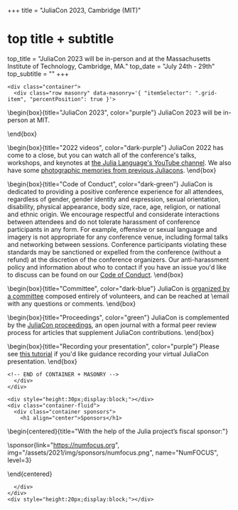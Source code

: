 +++
title = "JuliaCon 2023, Cambridge (MIT)"

# top title + subtitle
top_title = "JuliaCon 2023 will be in-person and at the Massachusetts Institute of Technology, Cambridge, MA."
top_date = "July 24th - 29th"
top_subtitle = ""
+++

~~~
<div class="container">
  <div class="row masonry" data-masonry='{ "itemSelector": ".grid-item", "percentPosition": true }'>
~~~

\begin{box}{title="JuliaCon 2023", color="purple"}
  JuliaCon 2023 will be in-person at MIT.

\end{box}

<!-- \begin{box}{title="JuMP-dev", color="light-blue"}
  We are pleased to announce that JuMP-dev 2021 will be colocated with JuliaCon. We are excited to welcome the JuMP and the larger mathematical optimization communities to JuliaCon, the combination will create an outstanding experience for our speakers and participants. Please see further details and talk submission guidelines on the [jump.dev page](https://jump.dev/meetings/juliacon2021/), and [register for a free JuliaCon ticket](tickets/).
\end{box} -->

\begin{box}{title="2022 videos", color="dark-purple"}
  JuliaCon 2022 has come to a close, but you can watch all of the conference's talks, workshops, and keynotes at [the Julia Language's YouTube channel](https://youtube.com/playlist?list=PLP8iPy9hna6Q343_8sSq4f306VGLW4TLK). We also have some [photographic memories from previous Juliacons](memories/). 
\end{box}

\begin{box}{title="Code of Conduct", color="dark-green"}
  JuliaCon is dedicated to providing a positive conference experience for all attendees, regardless of gender, gender identity and expression, sexual orientation, disability, physical appearance, body size, race, age, religion, or national and ethnic origin.
  We encourage respectful and considerate interactions between attendees and do not tolerate harassment of conference participants in any form.
  For example, offensive or sexual language and imagery is not appropriate for any conference venue, including formal talks and networking between sessions.
  Conference  participants violating these standards may be sanctioned or expelled from the conference (without a refund) at the discretion of the conference organizers.
  Our anti-harassment policy and information about who to contact if you have an issue you'd like to discuss can be found on our [Code of Conduct](/2022/coc/).
\end{box}

\begin{box}{title="Committee", color="dark-blue"}
  JuliaCon is [organized by a committee](/2022/committee/) composed entirely of volunteers, and can be reached at \email with any questions or comments.
\end{box}

\begin{box}{title="Proceedings", color="green"}
  JuliaCon is complemented by the [JuliaCon proceedings](https://proceedings.juliacon.org), an open journal with a formal peer review process for articles that supplement JuliaCon contributions.
\end{box}

\begin{box}{title="Recording your presentation", color="purple"}
  Please see [this tutorial](https://www.youtube.com/watch?v=c71ftCd5hTw) if you'd like guidance recording your virtual JuliaCon presentation.
\end{box}

~~~
<!-- END of CONTAINER + MASONRY -->
  </div>
</div>
~~~


~~~
<div style="height:30px;display:block;"></div>
<div class="container-fluid">
  <div class="container sponsors">
    <h1 align="center">Sponsors</h1>
~~~

\begin{centered}{title="With the help of the Julia project’s fiscal sponsor:"}

  \sponsor{link="https://numfocus.org", img="/assets/2021/img/sponsors/numfocus.png", name="NumFOCUS", level=3}

\end{centered}
~~~
  </div>
</div>
<div style="height:20px;display:block;"></div>
~~~
